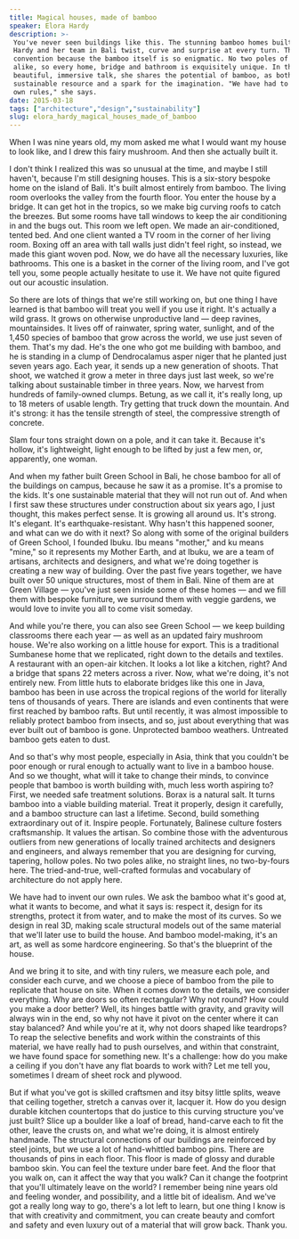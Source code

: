 ```yaml
---
title: Magical houses, made of bamboo
speaker: Elora Hardy
description: >-
 You've never seen buildings like this. The stunning bamboo homes built by Elora
 Hardy and her team in Bali twist, curve and surprise at every turn. They defy
 convention because the bamboo itself is so enigmatic. No two poles of bamboo are
 alike, so every home, bridge and bathroom is exquisitely unique. In this
 beautiful, immersive talk, she shares the potential of bamboo, as both a
 sustainable resource and a spark for the imagination. "We have had to invent our
 own rules," she says.
date: 2015-03-18
tags: ["architecture","design","sustainability"]
slug: elora_hardy_magical_houses_made_of_bamboo
---
```


When I was nine years old, my mom asked me what I would want my house to look like, and I
drew this fairy mushroom. And then she actually built it. 

I don't think I realized this was so unusual at the time, and maybe I still haven't,
because I'm still designing houses. This is a six-story bespoke home on the island of
Bali. It's built almost entirely from bamboo. The living room overlooks the valley from
the fourth floor. You enter the house by a bridge. It can get hot in the tropics, so we
make big curving roofs to catch the breezes. But some rooms have tall windows to keep the
air conditioning in and the bugs out. This room we left open. We made an air-conditioned,
tented bed. And one client wanted a TV room in the corner of her living room. Boxing off
an area with tall walls just didn't feel right, so instead, we made this giant woven
pod. Now, we do have all the necessary luxuries, like bathrooms. This one is a basket in
the corner of the living room, and I've got tell you, some people actually hesitate to use
it. We have not quite figured out our acoustic insulation.

So there are lots of things that we're still working on, but one thing I have learned is
that bamboo will treat you well if you use it right. It's actually a wild grass. It grows
on otherwise unproductive land — deep ravines, mountainsides. It lives off of rainwater,
spring water, sunlight, and of the 1,450 species of bamboo that grow across the world, we
use just seven of them. That's my dad. He's the one who got me building with bamboo, and he
is standing in a clump of Dendrocalamus asper niger that he planted just seven years ago.
Each year, it sends up a new generation of shoots. That shoot, we watched it grow a meter
in three days just last week, so we're talking about sustainable timber in three
years. Now, we harvest from hundreds of family-owned clumps. Betung, as we call it, it's
really long, up to 18 meters of usable length. Try getting that truck down the mountain.
And it's strong: it has the tensile strength of steel, the compressive strength of
concrete.

Slam four tons straight down on a pole, and it can take it. Because it's hollow, it's
lightweight, light enough to be lifted by just a few men, or, apparently, one
woman.

And when my father built Green School in Bali, he chose bamboo for all of the buildings on
campus, because he saw it as a promise. It's a promise to the kids. It's one sustainable
material that they will not run out of. And when I first saw these structures under
construction about six years ago, I just thought, this makes perfect sense. It is growing
all around us. It's strong. It's elegant. It's earthquake-resistant. Why hasn't this
happened sooner, and what can we do with it next? So along with some of the original
builders of Green School, I founded Ibuku. Ibu means "mother," and ku means "mine," so it
represents my Mother Earth, and at Ibuku, we are a team of artisans, architects and
designers, and what we're doing together is creating a new way of building. Over the past
five years together, we have built over 50 unique structures, most of them in Bali. Nine
of them are at Green Village — you've just seen inside some of these homes — and we fill
them with bespoke furniture, we surround them with veggie gardens, we would love to invite
you all to come visit someday.

And while you're there, you can also see Green School — we keep building classrooms there
each year — as well as an updated fairy mushroom house. We're also working on a little
house for export. This is a traditional Sumbanese home that we replicated, right down to
the details and textiles. A restaurant with an open-air kitchen. It looks a lot like a
kitchen, right? And a bridge that spans 22 meters across a river. Now, what we're doing,
it's not entirely new. From little huts to elaborate bridges like this one in Java, bamboo
has been in use across the tropical regions of the world for literally tens of thousands
of years. There are islands and even continents that were first reached by bamboo rafts.
But until recently, it was almost impossible to reliably protect bamboo from insects, and
so, just about everything that was ever built out of bamboo is gone. Unprotected bamboo
weathers. Untreated bamboo gets eaten to dust.

And so that's why most people, especially in Asia, think that you couldn't be poor enough
or rural enough to actually want to live in a bamboo house. And so we thought, what will it
take to change their minds, to convince people that bamboo is worth building with, much
less worth aspiring to? First, we needed safe treatment solutions. Borax is a natural salt.
It turns bamboo into a viable building material. Treat it properly, design it carefully,
and a bamboo structure can last a lifetime. Second, build something extraordinary out of
it. Inspire people. Fortunately, Balinese culture fosters craftsmanship. It values the
artisan. So combine those with the adventurous outliers from new generations of locally
trained architects and designers and engineers, and always remember that you are designing
for curving, tapering, hollow poles. No two poles alike, no straight lines, no
two-by-fours here. The tried-and-true, well-crafted formulas and vocabulary of
architecture do not apply here.

We have had to invent our own rules. We ask the bamboo what it's good at, what it wants to
become, and what it says is: respect it, design for its strengths, protect it from water,
and to make the most of its curves. So we design in real 3D, making scale structural models
out of the same material that we'll later use to build the house. And bamboo model-making,
it's an art, as well as some hardcore engineering. So that's the blueprint of the
house.

And we bring it to site, and with tiny rulers, we measure each pole, and consider each
curve, and we choose a piece of bamboo from the pile to replicate that house on site. When
it comes down to the details, we consider everything. Why are doors so often rectangular?
Why not round? How could you make a door better? Well, its hinges battle with gravity, and
gravity will always win in the end, so why not have it pivot on the center where it can
stay balanced? And while you're at it, why not doors shaped like teardrops? To reap the
selective benefits and work within the constraints of this material, we have really had to
push ourselves, and within that constraint, we have found space for something new. It's a
challenge: how do you make a ceiling if you don't have any flat boards to work with? Let
me tell you, sometimes I dream of sheet rock and plywood. 

But if what you've got is skilled craftsmen and itsy bitsy little splits, weave that
ceiling together, stretch a canvas over it, lacquer it. How do you design durable kitchen
countertops that do justice to this curving structure you've just built? Slice up a
boulder like a loaf of bread, hand-carve each to fit the other, leave the crusts on, and
what we're doing, it is almost entirely handmade. The structural connections of our
buildings are reinforced by steel joints, but we use a lot of hand-whittled bamboo pins.
There are thousands of pins in each floor. This floor is made of glossy and durable bamboo
skin. You can feel the texture under bare feet. And the floor that you walk on, can it
affect the way that you walk? Can it change the footprint that you'll ultimately leave on
the world? I remember being nine years old and feeling wonder, and possibility, and a
little bit of idealism. And we've got a really long way to go, there's a lot left to
learn, but one thing I know is that with creativity and commitment, you can create beauty
and comfort and safety and even luxury out of a material that will grow back. Thank
you.

<!--
ad_duration=3.33
event="TED2015"
external_start_time=0
intro_duration=11.82
is_subtitle_required="False"
is_talk_featured="True"
language="en"
language_swap="False"
native_language="en"
number_of_related_talks=6
number_of_speakers=1
number_of_subtitled_videos=35
number_of_tags=3
number_of_talk_download_languages=36
number_of_talk_more_resources=0
number_of_talk_recommendations=0
number_of_talks_take_actions=0
post_ad_duration=0.83
published_timestamp="2015-05-12 14:58:22"
recording_date="2015-03-18"
speaker_description="Sustainable designer"
speaker_is_published=1
speaker_name="Elora Hardy"
talk_name="Magical houses, made of bamboo"
talks_tags=["architecture","design","sustainability"]
url_audio="https://download.ted.com/talks/EloraHardy_2015.mp3?apikey=acme-roadrunner"
url_photo_speaker="https://pe.tedcdn.com/images/ted/4901374142392b8ab49303fc08b871173f2f1aaa_254x191.jpg"
url_photo_talk="https://pe.tedcdn.com/images/ted/f0f1e53f628aa2b15d2ada0e48432f1e1e320ecc_2880x1620.jpg"
url_webpage="https://www.ted.com/talks/elora_hardy_magical_houses_made_of_bamboo"
video_type_name="TED Stage Talk"
-->